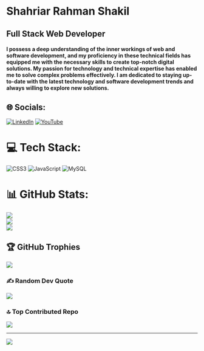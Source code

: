 # Shahriar Rahman Shakil
## Full Stack Web Developer

#### I possess a deep understanding of the inner workings of web and software development, and my proficiency in these technical fields has equipped me with the necessary skills to create top-notch digital solutions. My passion for technology and technical expertise has enabled me to solve complex problems effectively. I am dedicated to staying up-to-date with the latest technology and software development trends and always willing to explore new solutions.


## 🌐 Socials:
[![LinkedIn](https://img.shields.io/badge/LinkedIn-%230077B5.svg?logo=linkedin&logoColor=white)](https://linkedin.com/in/shahriar-rahman-shakil) [![YouTube](https://img.shields.io/badge/YouTube-%23FF0000.svg?logo=YouTube&logoColor=white)](https://youtube.com/@@shahriarrahmanshakil) 

# 💻 Tech Stack:
![CSS3](https://img.shields.io/badge/css3-%231572B6.svg?style=flat&logo=css3&logoColor=white) ![JavaScript](https://img.shields.io/badge/javascript-%23323330.svg?style=flat&logo=javascript&logoColor=%23F7DF1E) ![MySQL](https://img.shields.io/badge/mysql-4479A1.svg?style=flat&logo=mysql&logoColor=white)
# 📊 GitHub Stats:
![](https://github-readme-stats.vercel.app/api?username=shahriarrahmanshakil&theme=github_dark&hide_border=false&include_all_commits=false&count_private=false)<br/>
![](https://github-readme-streak-stats.herokuapp.com/?user=shahriarrahmanshakil&theme=github_dark&hide_border=false)<br/>
![](https://github-readme-stats.vercel.app/api/top-langs/?username=shahriarrahmanshakil&theme=github_dark&hide_border=false&include_all_commits=false&count_private=false&layout=compact)

## 🏆 GitHub Trophies
![](https://github-profile-trophy.vercel.app/?username=shahriarrahmanshakil&theme=apprentice&no-frame=false&no-bg=true&margin-w=4)

### ✍️ Random Dev Quote
![](https://quotes-github-readme.vercel.app/api?type=horizontal&theme=merko)

### 🔝 Top Contributed Repo
![](https://github-contributor-stats.vercel.app/api?username=shahriarrahmanshakil&limit=5&theme=gotham&combine_all_yearly_contributions=true)

---
[![](https://visitcount.itsvg.in/api?id=shahriarrahmanshakil&icon=10&color=7)](https://visitcount.itsvg.in)





